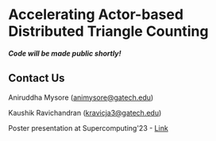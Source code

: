 # Accelerating Actor-based Distributed Triangle Counting

***Code will be made public shortly!***

## Contact Us

Aniruddha Mysore (animysore@gatech.edu)

Kaushik Ravichandran (kravicja3@gatech.edu)

Poster presentation at Supercomputing'23 - [Link](https://sc23.conference-program.com/presentation/?id=rpost187&sess=sess291)

